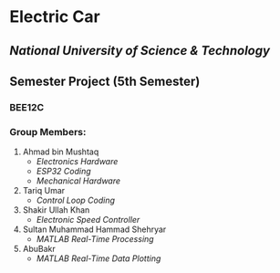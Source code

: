 # **Electric Car**
## *National University of Science & Technology*
## Semester Project (5th Semester)
### **BEE12C**
### Group Members:
1. Ahmad bin Mushtaq
    * *Electronics Hardware*
    * *ESP32 Coding*
    * *Mechanical Hardware*
2. Tariq Umar
    * *Control Loop Coding*
3. Shakir Ullah Khan
    * *Electronic Speed Controller*
4. Sultan Muhammad Hammad Shehryar
    * *MATLAB Real-Time Processing*
5. AbuBakr
    * *MATLAB Real-Time Data Plotting*